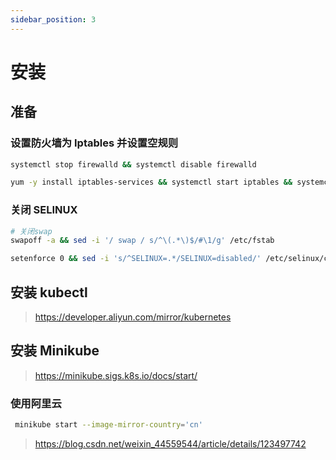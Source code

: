 ```yaml
---
sidebar_position: 3
---
```


# 安装

## 准备

### 设置防火墙为 Iptables 并设置空规则

```sh
systemctl stop firewalld && systemctl disable firewalld

yum -y install iptables-services && systemctl start iptables && systemctl enable iptables&& iptables -F && service iptables save
```

### 关闭 SELINUX

```sh
# 关闭swap
swapoff -a && sed -i '/ swap / s/^\(.*\)$/#\1/g' /etc/fstab

setenforce 0 && sed -i 's/^SELINUX=.*/SELINUX=disabled/' /etc/selinux/config
```


## 安装 kubectl

> https://developer.aliyun.com/mirror/kubernetes

## 安装 Minikube

> https://minikube.sigs.k8s.io/docs/start/

### 使用阿里云

```sh
 minikube start --image-mirror-country='cn'
```

> https://blog.csdn.net/weixin_44559544/article/details/123497742